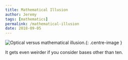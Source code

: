 ```yaml
---
title: Mathematical Illusion
author: Jeremy
tags: [mathematics]
permalink: /mathematical-illusion
date: 2018-09-05
---
```


![Optical versus mathematical illusion.](https://res.cloudinary.com/dh3hm8pb7/image/upload/c_scale,q_auto:best,w_615/v1535475594/Mathematical_Illusion.png){: .centre-image }

It gets even weirder if you consider bases other than ten.